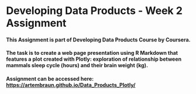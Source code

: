 # Developing Data Products - Week 2 Assignment

#### This Assignment is part of Developing Data Products Course by Coursera.

#### The task is to create a web page presentation using R Markdown that features a plot created with Plotly: exploration of relationship between mammals sleep cycle (hours) and their brain weight (kg). 

#### Assignment can be accessed here: https://artembraun.github.io/Data_Products_Plotly/
